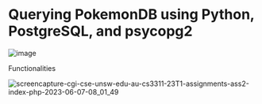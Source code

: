 # Querying PokemonDB using Python, PostgreSQL, and psycopg2
![image](https://github.com/Alex-Burns-GIS/Python-PostgreSQL-psycopg2-on-PokemonDB/assets/129048872/7e187566-78ea-4eaf-b7f9-c60a87bd5404)

Functionalities 

![screencapture-cgi-cse-unsw-edu-au-cs3311-23T1-assignments-ass2-index-php-2023-06-07-08_01_49](https://github.com/Alex-Burns-GIS/Python-PostgreSQL-psycopg2-on-PokemonDB/assets/129048872/47bf3dc0-8f0e-4448-abf4-f7f7cddac38b)
